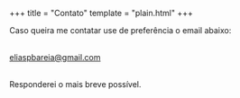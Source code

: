+++
title = "Contato"
template = "plain.html"
+++

Caso queira me contatar use de preferência o email abaixo:

\
[eliaspbareia@gmail.com](mailto:eliaspbareia@gmail.com)

\
 Responderei o mais breve possível.
